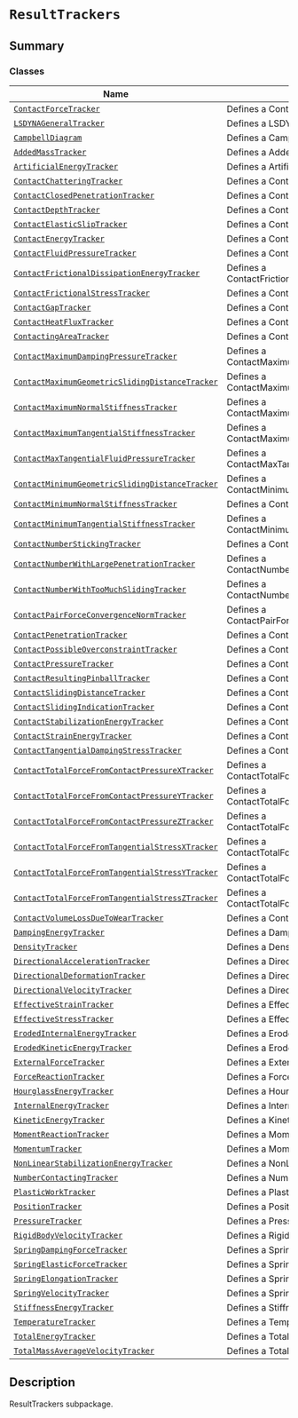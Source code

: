 

# `ResultTrackers`

<a id="summary"></a>

## Summary

### Classes

| Name | Description |
|--------------------------------------------------------------------------------------------------------------------------------------------------------------------------------------------------------------------------------------|----------------------------------------------------------|
| [`ContactForceTracker`](ContactForceTracker.md#ansys.mechanical.stubs.v241.Ansys.ACT.Automation.Mechanical.Results.ResultTrackers.ContactForceTracker)                                                                               | Defines a ContactForceTracker.                           |
| [`LSDYNAGeneralTracker`](LSDYNAGeneralTracker.md#ansys.mechanical.stubs.v241.Ansys.ACT.Automation.Mechanical.Results.ResultTrackers.LSDYNAGeneralTracker)                                                                            | Defines a LSDYNAGeneralTracker.                          |
| [`CampbellDiagram`](CampbellDiagram.md#ansys.mechanical.stubs.v241.Ansys.ACT.Automation.Mechanical.Results.ResultTrackers.CampbellDiagram)                                                                                           | Defines a CampbellDiagram.                               |
| [`AddedMassTracker`](AddedMassTracker.md#ansys.mechanical.stubs.v241.Ansys.ACT.Automation.Mechanical.Results.ResultTrackers.AddedMassTracker)                                                                                        | Defines a AddedMassTracker.                              |
| [`ArtificialEnergyTracker`](ArtificialEnergyTracker.md#ansys.mechanical.stubs.v241.Ansys.ACT.Automation.Mechanical.Results.ResultTrackers.ArtificialEnergyTracker)                                                                   | Defines a ArtificialEnergyTracker.                       |
| [`ContactChatteringTracker`](ContactChatteringTracker.md#ansys.mechanical.stubs.v241.Ansys.ACT.Automation.Mechanical.Results.ResultTrackers.ContactChatteringTracker)                                                                | Defines a ContactChatteringTracker.                      |
| [`ContactClosedPenetrationTracker`](ContactClosedPenetrationTracker.md#ansys.mechanical.stubs.v241.Ansys.ACT.Automation.Mechanical.Results.ResultTrackers.ContactClosedPenetrationTracker)                                           | Defines a ContactClosedPenetrationTracker.               |
| [`ContactDepthTracker`](ContactDepthTracker.md#ansys.mechanical.stubs.v241.Ansys.ACT.Automation.Mechanical.Results.ResultTrackers.ContactDepthTracker)                                                                               | Defines a ContactDepthTracker.                           |
| [`ContactElasticSlipTracker`](ContactElasticSlipTracker.md#ansys.mechanical.stubs.v241.Ansys.ACT.Automation.Mechanical.Results.ResultTrackers.ContactElasticSlipTracker)                                                             | Defines a ContactElasticSlipTracker.                     |
| [`ContactEnergyTracker`](ContactEnergyTracker.md#ansys.mechanical.stubs.v241.Ansys.ACT.Automation.Mechanical.Results.ResultTrackers.ContactEnergyTracker)                                                                            | Defines a ContactEnergyTracker.                          |
| [`ContactFluidPressureTracker`](ContactFluidPressureTracker.md#ansys.mechanical.stubs.v241.Ansys.ACT.Automation.Mechanical.Results.ResultTrackers.ContactFluidPressureTracker)                                                       | Defines a ContactFluidPressureTracker.                   |
| [`ContactFrictionalDissipationEnergyTracker`](ContactFrictionalDissipationEnergyTracker.md#ansys.mechanical.stubs.v241.Ansys.ACT.Automation.Mechanical.Results.ResultTrackers.ContactFrictionalDissipationEnergyTracker)             | Defines a ContactFrictionalDissipationEnergyTracker.     |
| [`ContactFrictionalStressTracker`](ContactFrictionalStressTracker.md#ansys.mechanical.stubs.v241.Ansys.ACT.Automation.Mechanical.Results.ResultTrackers.ContactFrictionalStressTracker)                                              | Defines a ContactFrictionalStressTracker.                |
| [`ContactGapTracker`](ContactGapTracker.md#ansys.mechanical.stubs.v241.Ansys.ACT.Automation.Mechanical.Results.ResultTrackers.ContactGapTracker)                                                                                     | Defines a ContactGapTracker.                             |
| [`ContactHeatFluxTracker`](ContactHeatFluxTracker.md#ansys.mechanical.stubs.v241.Ansys.ACT.Automation.Mechanical.Results.ResultTrackers.ContactHeatFluxTracker)                                                                      | Defines a ContactHeatFluxTracker.                        |
| [`ContactingAreaTracker`](ContactingAreaTracker.md#ansys.mechanical.stubs.v241.Ansys.ACT.Automation.Mechanical.Results.ResultTrackers.ContactingAreaTracker)                                                                         | Defines a ContactingAreaTracker.                         |
| [`ContactMaximumDampingPressureTracker`](ContactMaximumDampingPressureTracker.md#ansys.mechanical.stubs.v241.Ansys.ACT.Automation.Mechanical.Results.ResultTrackers.ContactMaximumDampingPressureTracker)                            | Defines a ContactMaximumDampingPressureTracker.          |
| [`ContactMaximumGeometricSlidingDistanceTracker`](ContactMaximumGeometricSlidingDistanceTracker.md#ansys.mechanical.stubs.v241.Ansys.ACT.Automation.Mechanical.Results.ResultTrackers.ContactMaximumGeometricSlidingDistanceTracker) | Defines a ContactMaximumGeometricSlidingDistanceTracker. |
| [`ContactMaximumNormalStiffnessTracker`](ContactMaximumNormalStiffnessTracker.md#ansys.mechanical.stubs.v241.Ansys.ACT.Automation.Mechanical.Results.ResultTrackers.ContactMaximumNormalStiffnessTracker)                            | Defines a ContactMaximumNormalStiffnessTracker.          |
| [`ContactMaximumTangentialStiffnessTracker`](ContactMaximumTangentialStiffnessTracker.md#ansys.mechanical.stubs.v241.Ansys.ACT.Automation.Mechanical.Results.ResultTrackers.ContactMaximumTangentialStiffnessTracker)                | Defines a ContactMaximumTangentialStiffnessTracker.      |
| [`ContactMaxTangentialFluidPressureTracker`](ContactMaxTangentialFluidPressureTracker.md#ansys.mechanical.stubs.v241.Ansys.ACT.Automation.Mechanical.Results.ResultTrackers.ContactMaxTangentialFluidPressureTracker)                | Defines a ContactMaxTangentialFluidPressureTracker.      |
| [`ContactMinimumGeometricSlidingDistanceTracker`](ContactMinimumGeometricSlidingDistanceTracker.md#ansys.mechanical.stubs.v241.Ansys.ACT.Automation.Mechanical.Results.ResultTrackers.ContactMinimumGeometricSlidingDistanceTracker) | Defines a ContactMinimumGeometricSlidingDistanceTracker. |
| [`ContactMinimumNormalStiffnessTracker`](ContactMinimumNormalStiffnessTracker.md#ansys.mechanical.stubs.v241.Ansys.ACT.Automation.Mechanical.Results.ResultTrackers.ContactMinimumNormalStiffnessTracker)                            | Defines a ContactMinimumNormalStiffnessTracker.          |
| [`ContactMinimumTangentialStiffnessTracker`](ContactMinimumTangentialStiffnessTracker.md#ansys.mechanical.stubs.v241.Ansys.ACT.Automation.Mechanical.Results.ResultTrackers.ContactMinimumTangentialStiffnessTracker)                | Defines a ContactMinimumTangentialStiffnessTracker.      |
| [`ContactNumberStickingTracker`](ContactNumberStickingTracker.md#ansys.mechanical.stubs.v241.Ansys.ACT.Automation.Mechanical.Results.ResultTrackers.ContactNumberStickingTracker)                                                    | Defines a ContactNumberStickingTracker.                  |
| [`ContactNumberWithLargePenetrationTracker`](ContactNumberWithLargePenetrationTracker.md#ansys.mechanical.stubs.v241.Ansys.ACT.Automation.Mechanical.Results.ResultTrackers.ContactNumberWithLargePenetrationTracker)                | Defines a ContactNumberWithLargePenetrationTracker.      |
| [`ContactNumberWithTooMuchSlidingTracker`](ContactNumberWithTooMuchSlidingTracker.md#ansys.mechanical.stubs.v241.Ansys.ACT.Automation.Mechanical.Results.ResultTrackers.ContactNumberWithTooMuchSlidingTracker)                      | Defines a ContactNumberWithTooMuchSlidingTracker.        |
| [`ContactPairForceConvergenceNormTracker`](ContactPairForceConvergenceNormTracker.md#ansys.mechanical.stubs.v241.Ansys.ACT.Automation.Mechanical.Results.ResultTrackers.ContactPairForceConvergenceNormTracker)                      | Defines a ContactPairForceConvergenceNormTracker.        |
| [`ContactPenetrationTracker`](ContactPenetrationTracker.md#ansys.mechanical.stubs.v241.Ansys.ACT.Automation.Mechanical.Results.ResultTrackers.ContactPenetrationTracker)                                                             | Defines a ContactPenetrationTracker.                     |
| [`ContactPossibleOverconstraintTracker`](ContactPossibleOverconstraintTracker.md#ansys.mechanical.stubs.v241.Ansys.ACT.Automation.Mechanical.Results.ResultTrackers.ContactPossibleOverconstraintTracker)                            | Defines a ContactPossibleOverconstraintTracker.          |
| [`ContactPressureTracker`](ContactPressureTracker.md#ansys.mechanical.stubs.v241.Ansys.ACT.Automation.Mechanical.Results.ResultTrackers.ContactPressureTracker)                                                                      | Defines a ContactPressureTracker.                        |
| [`ContactResultingPinballTracker`](ContactResultingPinballTracker.md#ansys.mechanical.stubs.v241.Ansys.ACT.Automation.Mechanical.Results.ResultTrackers.ContactResultingPinballTracker)                                              | Defines a ContactResultingPinballTracker.                |
| [`ContactSlidingDistanceTracker`](ContactSlidingDistanceTracker.md#ansys.mechanical.stubs.v241.Ansys.ACT.Automation.Mechanical.Results.ResultTrackers.ContactSlidingDistanceTracker)                                                 | Defines a ContactSlidingDistanceTracker.                 |
| [`ContactSlidingIndicationTracker`](ContactSlidingIndicationTracker.md#ansys.mechanical.stubs.v241.Ansys.ACT.Automation.Mechanical.Results.ResultTrackers.ContactSlidingIndicationTracker)                                           | Defines a ContactSlidingIndicationTracker.               |
| [`ContactStabilizationEnergyTracker`](ContactStabilizationEnergyTracker.md#ansys.mechanical.stubs.v241.Ansys.ACT.Automation.Mechanical.Results.ResultTrackers.ContactStabilizationEnergyTracker)                                     | Defines a ContactStabilizationEnergyTracker.             |
| [`ContactStrainEnergyTracker`](ContactStrainEnergyTracker.md#ansys.mechanical.stubs.v241.Ansys.ACT.Automation.Mechanical.Results.ResultTrackers.ContactStrainEnergyTracker)                                                          | Defines a ContactStrainEnergyTracker.                    |
| [`ContactTangentialDampingStressTracker`](ContactTangentialDampingStressTracker.md#ansys.mechanical.stubs.v241.Ansys.ACT.Automation.Mechanical.Results.ResultTrackers.ContactTangentialDampingStressTracker)                         | Defines a ContactTangentialDampingStressTracker.         |
| [`ContactTotalForceFromContactPressureXTracker`](ContactTotalForceFromContactPressureXTracker.md#ansys.mechanical.stubs.v241.Ansys.ACT.Automation.Mechanical.Results.ResultTrackers.ContactTotalForceFromContactPressureXTracker)    | Defines a ContactTotalForceFromContactPressureXTracker.  |
| [`ContactTotalForceFromContactPressureYTracker`](ContactTotalForceFromContactPressureYTracker.md#ansys.mechanical.stubs.v241.Ansys.ACT.Automation.Mechanical.Results.ResultTrackers.ContactTotalForceFromContactPressureYTracker)    | Defines a ContactTotalForceFromContactPressureYTracker.  |
| [`ContactTotalForceFromContactPressureZTracker`](ContactTotalForceFromContactPressureZTracker.md#ansys.mechanical.stubs.v241.Ansys.ACT.Automation.Mechanical.Results.ResultTrackers.ContactTotalForceFromContactPressureZTracker)    | Defines a ContactTotalForceFromContactPressureZTracker.  |
| [`ContactTotalForceFromTangentialStressXTracker`](ContactTotalForceFromTangentialStressXTracker.md#ansys.mechanical.stubs.v241.Ansys.ACT.Automation.Mechanical.Results.ResultTrackers.ContactTotalForceFromTangentialStressXTracker) | Defines a ContactTotalForceFromTangentialStressXTracker. |
| [`ContactTotalForceFromTangentialStressYTracker`](ContactTotalForceFromTangentialStressYTracker.md#ansys.mechanical.stubs.v241.Ansys.ACT.Automation.Mechanical.Results.ResultTrackers.ContactTotalForceFromTangentialStressYTracker) | Defines a ContactTotalForceFromTangentialStressYTracker. |
| [`ContactTotalForceFromTangentialStressZTracker`](ContactTotalForceFromTangentialStressZTracker.md#ansys.mechanical.stubs.v241.Ansys.ACT.Automation.Mechanical.Results.ResultTrackers.ContactTotalForceFromTangentialStressZTracker) | Defines a ContactTotalForceFromTangentialStressZTracker. |
| [`ContactVolumeLossDueToWearTracker`](ContactVolumeLossDueToWearTracker.md#ansys.mechanical.stubs.v241.Ansys.ACT.Automation.Mechanical.Results.ResultTrackers.ContactVolumeLossDueToWearTracker)                                     | Defines a ContactVolumeLossDueToWearTracker.             |
| [`DampingEnergyTracker`](DampingEnergyTracker.md#ansys.mechanical.stubs.v241.Ansys.ACT.Automation.Mechanical.Results.ResultTrackers.DampingEnergyTracker)                                                                            | Defines a DampingEnergyTracker.                          |
| [`DensityTracker`](DensityTracker.md#ansys.mechanical.stubs.v241.Ansys.ACT.Automation.Mechanical.Results.ResultTrackers.DensityTracker)                                                                                              | Defines a DensityTracker.                                |
| [`DirectionalAccelerationTracker`](DirectionalAccelerationTracker.md#ansys.mechanical.stubs.v241.Ansys.ACT.Automation.Mechanical.Results.ResultTrackers.DirectionalAccelerationTracker)                                              | Defines a DirectionalAccelerationTracker.                |
| [`DirectionalDeformationTracker`](DirectionalDeformationTracker.md#ansys.mechanical.stubs.v241.Ansys.ACT.Automation.Mechanical.Results.ResultTrackers.DirectionalDeformationTracker)                                                 | Defines a DirectionalDeformationTracker.                 |
| [`DirectionalVelocityTracker`](DirectionalVelocityTracker.md#ansys.mechanical.stubs.v241.Ansys.ACT.Automation.Mechanical.Results.ResultTrackers.DirectionalVelocityTracker)                                                          | Defines a DirectionalVelocityTracker.                    |
| [`EffectiveStrainTracker`](EffectiveStrainTracker.md#ansys.mechanical.stubs.v241.Ansys.ACT.Automation.Mechanical.Results.ResultTrackers.EffectiveStrainTracker)                                                                      | Defines a EffectiveStrainTracker.                        |
| [`EffectiveStressTracker`](EffectiveStressTracker.md#ansys.mechanical.stubs.v241.Ansys.ACT.Automation.Mechanical.Results.ResultTrackers.EffectiveStressTracker)                                                                      | Defines a EffectiveStressTracker.                        |
| [`ErodedInternalEnergyTracker`](ErodedInternalEnergyTracker.md#ansys.mechanical.stubs.v241.Ansys.ACT.Automation.Mechanical.Results.ResultTrackers.ErodedInternalEnergyTracker)                                                       | Defines a ErodedInternalEnergyTracker.                   |
| [`ErodedKineticEnergyTracker`](ErodedKineticEnergyTracker.md#ansys.mechanical.stubs.v241.Ansys.ACT.Automation.Mechanical.Results.ResultTrackers.ErodedKineticEnergyTracker)                                                          | Defines a ErodedKineticEnergyTracker.                    |
| [`ExternalForceTracker`](ExternalForceTracker.md#ansys.mechanical.stubs.v241.Ansys.ACT.Automation.Mechanical.Results.ResultTrackers.ExternalForceTracker)                                                                            | Defines a ExternalForceTracker.                          |
| [`ForceReactionTracker`](ForceReactionTracker.md#ansys.mechanical.stubs.v241.Ansys.ACT.Automation.Mechanical.Results.ResultTrackers.ForceReactionTracker)                                                                            | Defines a ForceReactionTracker.                          |
| [`HourglassEnergyTracker`](HourglassEnergyTracker.md#ansys.mechanical.stubs.v241.Ansys.ACT.Automation.Mechanical.Results.ResultTrackers.HourglassEnergyTracker)                                                                      | Defines a HourglassEnergyTracker.                        |
| [`InternalEnergyTracker`](InternalEnergyTracker.md#ansys.mechanical.stubs.v241.Ansys.ACT.Automation.Mechanical.Results.ResultTrackers.InternalEnergyTracker)                                                                         | Defines a InternalEnergyTracker.                         |
| [`KineticEnergyTracker`](KineticEnergyTracker.md#ansys.mechanical.stubs.v241.Ansys.ACT.Automation.Mechanical.Results.ResultTrackers.KineticEnergyTracker)                                                                            | Defines a KineticEnergyTracker.                          |
| [`MomentReactionTracker`](MomentReactionTracker.md#ansys.mechanical.stubs.v241.Ansys.ACT.Automation.Mechanical.Results.ResultTrackers.MomentReactionTracker)                                                                         | Defines a MomentReactionTracker.                         |
| [`MomentumTracker`](MomentumTracker.md#ansys.mechanical.stubs.v241.Ansys.ACT.Automation.Mechanical.Results.ResultTrackers.MomentumTracker)                                                                                           | Defines a MomentumTracker.                               |
| [`NonLinearStabilizationEnergyTracker`](NonLinearStabilizationEnergyTracker.md#ansys.mechanical.stubs.v241.Ansys.ACT.Automation.Mechanical.Results.ResultTrackers.NonLinearStabilizationEnergyTracker)                               | Defines a NonLinearStabilizationEnergyTracker.           |
| [`NumberContactingTracker`](NumberContactingTracker.md#ansys.mechanical.stubs.v241.Ansys.ACT.Automation.Mechanical.Results.ResultTrackers.NumberContactingTracker)                                                                   | Defines a NumberContactingTracker.                       |
| [`PlasticWorkTracker`](PlasticWorkTracker.md#ansys.mechanical.stubs.v241.Ansys.ACT.Automation.Mechanical.Results.ResultTrackers.PlasticWorkTracker)                                                                                  | Defines a PlasticWorkTracker.                            |
| [`PositionTracker`](PositionTracker.md#ansys.mechanical.stubs.v241.Ansys.ACT.Automation.Mechanical.Results.ResultTrackers.PositionTracker)                                                                                           | Defines a PositionTracker.                               |
| [`PressureTracker`](PressureTracker.md#ansys.mechanical.stubs.v241.Ansys.ACT.Automation.Mechanical.Results.ResultTrackers.PressureTracker)                                                                                           | Defines a PressureTracker.                               |
| [`RigidBodyVelocityTracker`](RigidBodyVelocityTracker.md#ansys.mechanical.stubs.v241.Ansys.ACT.Automation.Mechanical.Results.ResultTrackers.RigidBodyVelocityTracker)                                                                | Defines a RigidBodyVelocityTracker.                      |
| [`SpringDampingForceTracker`](SpringDampingForceTracker.md#ansys.mechanical.stubs.v241.Ansys.ACT.Automation.Mechanical.Results.ResultTrackers.SpringDampingForceTracker)                                                             | Defines a SpringDampingForceTracker.                     |
| [`SpringElasticForceTracker`](SpringElasticForceTracker.md#ansys.mechanical.stubs.v241.Ansys.ACT.Automation.Mechanical.Results.ResultTrackers.SpringElasticForceTracker)                                                             | Defines a SpringElasticForceTracker.                     |
| [`SpringElongationTracker`](SpringElongationTracker.md#ansys.mechanical.stubs.v241.Ansys.ACT.Automation.Mechanical.Results.ResultTrackers.SpringElongationTracker)                                                                   | Defines a SpringElongationTracker.                       |
| [`SpringVelocityTracker`](SpringVelocityTracker.md#ansys.mechanical.stubs.v241.Ansys.ACT.Automation.Mechanical.Results.ResultTrackers.SpringVelocityTracker)                                                                         | Defines a SpringVelocityTracker.                         |
| [`StiffnessEnergyTracker`](StiffnessEnergyTracker.md#ansys.mechanical.stubs.v241.Ansys.ACT.Automation.Mechanical.Results.ResultTrackers.StiffnessEnergyTracker)                                                                      | Defines a StiffnessEnergyTracker.                        |
| [`TemperatureTracker`](TemperatureTracker.md#ansys.mechanical.stubs.v241.Ansys.ACT.Automation.Mechanical.Results.ResultTrackers.TemperatureTracker)                                                                                  | Defines a TemperatureTracker.                            |
| [`TotalEnergyTracker`](TotalEnergyTracker.md#ansys.mechanical.stubs.v241.Ansys.ACT.Automation.Mechanical.Results.ResultTrackers.TotalEnergyTracker)                                                                                  | Defines a TotalEnergyTracker.                            |
| [`TotalMassAverageVelocityTracker`](TotalMassAverageVelocityTracker.md#ansys.mechanical.stubs.v241.Ansys.ACT.Automation.Mechanical.Results.ResultTrackers.TotalMassAverageVelocityTracker)                                           | Defines a TotalMassAverageVelocityTracker.               |

<a id="description"></a>

## Description

ResultTrackers subpackage.

<!-- !! processed by numpydoc !! -->

